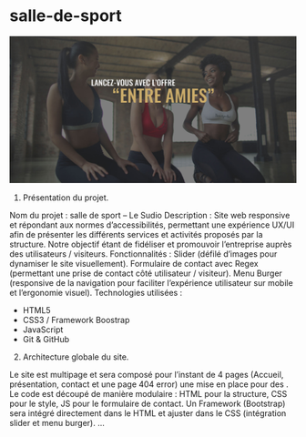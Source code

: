 # salle-de-sport

![image de présentation](/assets/img/accueil/slide_1.jpg)

1. Présentation du projet.
   
Nom du projet : salle de sport – Le Sudio
Description : Site web responsive et répondant aux normes d’accessibilités,
permettant une expérience UX/UI afin de présenter les différents services et activités
proposés par la structure. Notre objectif étant de fidéliser et promouvoir l’entreprise
auprès des utilisateurs / visiteurs.
Fonctionnalités : Slider (défilé d’images pour dynamiser le site visuellement).
Formulaire de contact avec Regex (permettant une prise de contact côté utilisateur /
visiteur). Menu Burger (responsive de la navigation pour faciliter l’expérience
utilisateur sur mobile et l’ergonomie visuel).
Technologies utilisées :
- HTML5
- CSS3 / Framework Boostrap
- JavaScript
- Git & GitHub
2. Architecture globale du site.
  
Le site est multipage et sera composé pour l’instant de 4 pages (Accueil,
présentation, contact et une page 404 error) une mise en place pour des .
Le code est découpé de manière modulaire : HTML pour la structure, CSS pour le
style, JS pour le formulaire de contact.
Un Framework (Bootstrap) sera intégré directement dans le HTML et ajuster dans le
CSS (intégration slider et menu burger).
...
